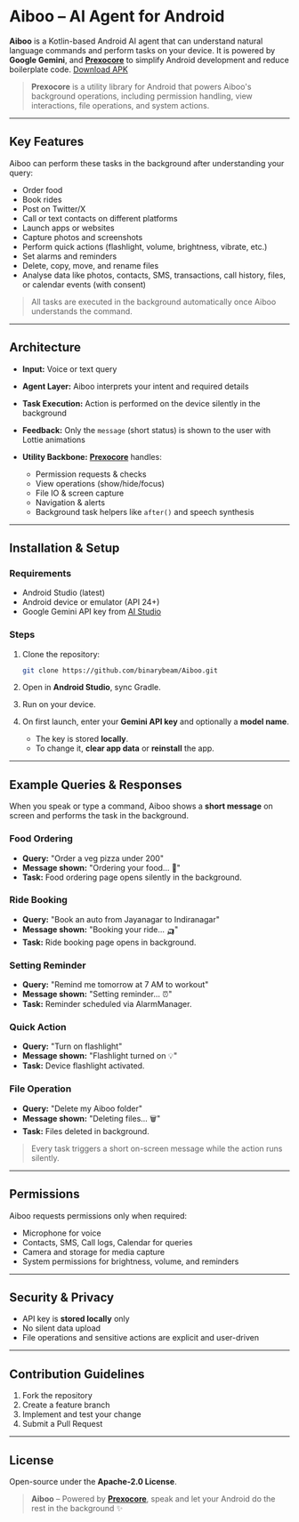 # Aiboo – AI Agent for Android

**Aiboo** is a Kotlin-based Android AI agent that can understand natural language commands and perform tasks on your device. It is powered by **Google Gemini**, and **[Prexocore](https://github.com/binarybeam/Prexocore)** to simplify Android development and reduce boilerplate code.
[Download APK](https://github.com/binarybeam/Aiboo/releases/download/1.0.0/aiboo.apk)

> **Prexocore** is a utility library for Android that powers Aiboo's background operations, including permission handling, view interactions, file operations, and system actions.

---

## Key Features

Aiboo can perform these tasks in the background after understanding your query:

* Order food
* Book rides
* Post on Twitter/X
* Call or text contacts on different platforms
* Launch apps or websites
* Capture photos and screenshots
* Perform quick actions (flashlight, volume, brightness, vibrate, etc.)
* Set alarms and reminders
* Delete, copy, move, and rename files
* Analyse data like photos, contacts, SMS, transactions, call history, files, or calendar events (with consent)

> All tasks are executed in the background automatically once Aiboo understands the command.

---

## Architecture

* **Input:** Voice or text query
* **Agent Layer:** Aiboo interprets your intent and required details
* **Task Execution:** Action is performed on the device silently in the background
* **Feedback:** Only the `message` (short status) is shown to the user with Lottie animations
* **Utility Backbone:** [**Prexocore**](https://github.com/binarybeam/Prexocore) handles:

  * Permission requests & checks
  * View operations (show/hide/focus)
  * File IO & screen capture
  * Navigation & alerts
  * Background task helpers like `after()` and speech synthesis

---

## Installation & Setup

### Requirements

* Android Studio (latest)
* Android device or emulator (API 24+)
* Google Gemini API key from [AI Studio](https://aistudio.google.com)

### Steps

1. Clone the repository:

   ```bash
   git clone https://github.com/binarybeam/Aiboo.git
   ```
2. Open in **Android Studio**, sync Gradle.
3. Run on your device.
4. On first launch, enter your **Gemini API key** and optionally a **model name**.

   * The key is stored **locally**.
   * To change it, **clear app data** or **reinstall** the app.

---

## Example Queries & Responses

When you speak or type a command, Aiboo shows a **short message** on screen and performs the task in the background.

### Food Ordering

* **Query:** "Order a veg pizza under 200"
* **Message shown:** "Ordering your food... 🍕"
* **Task:** Food ordering page opens silently in the background.

### Ride Booking

* **Query:** "Book an auto from Jayanagar to Indiranagar"
* **Message shown:** "Booking your ride... 🛺"
* **Task:** Ride booking page opens in background.

### Setting Reminder

* **Query:** "Remind me tomorrow at 7 AM to workout"
* **Message shown:** "Setting reminder... ⏰"
* **Task:** Reminder scheduled via AlarmManager.

### Quick Action

* **Query:** "Turn on flashlight"
* **Message shown:** "Flashlight turned on 💡"
* **Task:** Device flashlight activated.

### File Operation

* **Query:** "Delete my Aiboo folder"
* **Message shown:** "Deleting files... 🗑️"
* **Task:** Files deleted in background.

> Every task triggers a short on-screen message while the action runs silently.

---

## Permissions

Aiboo requests permissions only when required:

* Microphone for voice
* Contacts, SMS, Call logs, Calendar for queries
* Camera and storage for media capture
* System permissions for brightness, volume, and reminders

---

## Security & Privacy

* API key is **stored locally** only
* No silent data upload
* File operations and sensitive actions are explicit and user-driven

---

## Contribution Guidelines

1. Fork the repository
2. Create a feature branch
3. Implement and test your change
4. Submit a Pull Request

---

## License

Open-source under the **Apache-2.0 License**.

> **Aiboo** – Powered by [**Prexocore**](https://github.com/binarybeam/Prexocore), speak and let your Android do the rest in the background ✨
